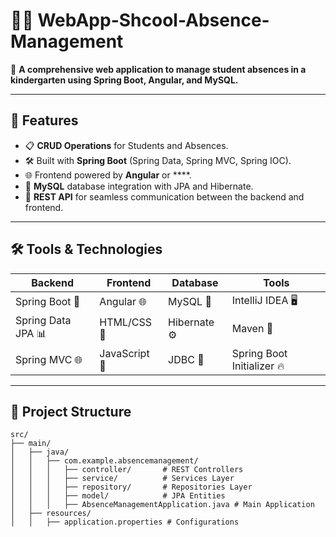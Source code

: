 # 📝✨ WebApp-Shcool-Absence-Management


🌟 **A comprehensive web application to manage student absences in a kindergarten using Spring Boot, Angular, and MySQL.**  

---

## 🚀 Features  
- 📋 **CRUD Operations** for Students and Absences.  
- 🛠️ Built with **Spring Boot** (Spring Data, Spring MVC, Spring IOC).  
- 🌐 Frontend powered by **Angular** or ****.  
- 💾 **MySQL** database integration with JPA and Hibernate.  
- 📡 **REST API** for seamless communication between the backend and frontend.  

---

## 🛠️ Tools & Technologies  
| Backend               | Frontend         | Database      | Tools                     |
|-----------------------|------------------|---------------|---------------------------|
| Spring Boot 🚀        | Angular 🌐 | MySQL 💾      | IntelliJ IDEA 🖥️         |
| Spring Data JPA 📊    | HTML/CSS 🎨      | Hibernate ⚙️ | Maven 🧰                  |
| Spring MVC 🌐         | JavaScript 🚀    | JDBC 🔗       | Spring Boot Initializer 🔥 |

---

## 📂 Project Structure  

```plaintext
src/
├── main/
│   ├── java/
│   │   ├── com.example.absencemanagement/
│   │   │   ├── controller/       # REST Controllers
│   │   │   ├── service/          # Services Layer
│   │   │   ├── repository/       # Repositories Layer
│   │   │   ├── model/            # JPA Entities
│   │   │   ├── AbsenceManagementApplication.java # Main Application
│   ├── resources/
│   │   ├── application.properties # Configurations

